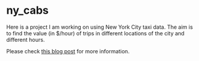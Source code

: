 ny_cabs
=========

Here is a project I am working on using New York City taxi data. The aim is to find the value (in $/hour) of trips in different locations of the city and different hours.

Please check [this blog post](http://gobboph.github.io/blog/taxi_rides/) for more information.